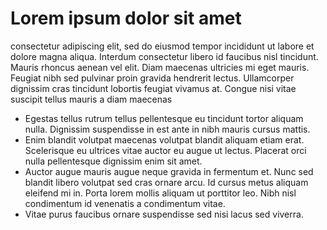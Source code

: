 # Lorem ipsum dolor sit amet 

consectetur adipiscing elit, sed do eiusmod tempor incididunt ut labore et dolore magna aliqua. Interdum consectetur libero id faucibus nisl tincidunt. Mauris rhoncus aenean vel elit. Diam maecenas ultricies mi eget mauris. Feugiat nibh sed pulvinar proin gravida hendrerit lectus. Ullamcorper dignissim cras tincidunt lobortis feugiat vivamus at. Congue nisi vitae suscipit tellus mauris a diam maecenas

- Egestas tellus rutrum tellus pellentesque eu tincidunt tortor aliquam nulla. Dignissim suspendisse in est ante in nibh mauris cursus mattis. 
- Enim blandit volutpat maecenas volutpat blandit aliquam etiam erat. Scelerisque eu ultrices vitae auctor eu augue ut lectus. Placerat orci nulla pellentesque dignissim enim sit amet. 
- Auctor augue mauris augue neque gravida in fermentum et. Nunc sed blandit libero volutpat sed cras ornare arcu. Id cursus metus aliquam eleifend mi in. Porta lorem mollis aliquam ut porttitor leo. Nibh nisl condimentum id venenatis a condimentum vitae. 
- Vitae purus faucibus ornare suspendisse sed nisi lacus sed viverra.